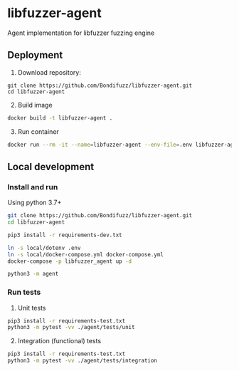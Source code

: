 # libfuzzer-agent

Agent implementation for libfuzzer fuzzing engine

## Deployment

1. Download repository:
```
git clone https://github.com/Bondifuzz/libfuzzer-agent.git
cd libfuzzer-agent
```

2. Build image

```bash
docker build -t libfuzzer-agent .
```

3. Run container

```bash
docker run --rm -it --name=libfuzzer-agent --env-file=.env libfuzzer-agent bash
```

## Local development

### Install and run

Using python 3.7+

```bash
git clone https://github.com/Bondifuzz/libfuzzer-agent.git
cd libfuzzer-agent

pip3 install -r requirements-dev.txt

ln -s local/dotenv .env
ln -s local/docker-compose.yml docker-compose.yml
docker-compose -p libfuzzer_agent up -d

python3 -m agent
```

### Run tests

1. Unit tests

```bash
pip3 install -r requirements-test.txt
python3 -m pytest -vv ./agent/tests/unit
```

2. Integration (functional) tests

```bash
pip3 install -r requirements-test.txt
python3 -m pytest -vv ./agent/tests/integration
```
